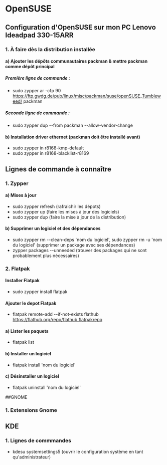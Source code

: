 # OpenSUSE
## Configuration d'OpenSUSE sur mon PC Lenovo Ideadpad 330-15ARR

### 1. À faire dès la distribution installée
#### a) Ajouter les dépôts communautaires packman & mettre packman comme dépôt principal
##### Première ligne de commande : 
* sudo zypper ar -cfp 90 https://ftp.gwdg.de/pub/linux/misc/packman/suse/openSUSE_Tumbleweed/ packman
##### Seconde ligne de commande : 
* sudo zypper dup --from packman --allow-vendor-change

#### b) Installation driver ethernet (packman doit être installé avant)
* sudo zypper in r8168-kmp-default
* sudo zypper in r8168-blacklist-r8169

## Lignes de commande à connaître
### 1. Zypper
#### a) Mises à jour
* sudo zypper refresh (rafraichir les dépots)
* sudo zypper up (faire les mises à jour des logiciels)
* sudo zypper dup (faire la mise à jour de la distribution)

#### b) Supprimer un logiciel et des dépendances
* sudo zypper rm --clean-deps 'nom du logiciel', sudo zypper rm -u 'nom du logiciel' (supprimer un package avec ses dépendances)
* zypper packages --unneeded (trouver des packages qui ne sont probablement plus nécessaires)

### 2. Flatpak
#### Installer Flatpak
* sudo zypper install flatpak
#### Ajouter le depot Flatpak
* flatpak remote-add --if-not-exists flathub https://flathub.org/repo/flathub.flatpakrepo
#### a) Lister les paquets
* flatpak list
#### b) Installer un logiciel
* flatpak install 'nom du logiciel'
#### c) Désinstaller un logiciel
* flatpak uninstall 'nom du logiciel'

##GNOME
### 1. Extensions Gnome

## KDE
### 1. Lignes de commmandes
* kdesu systemsettings5 (ouvrir le configuration système en tant qu'administrateur)
